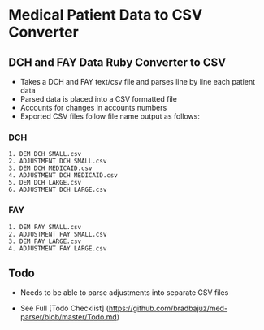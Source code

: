 # Medical Patient Data to CSV Converter

## DCH and FAY Data Ruby Converter to CSV
  - Takes a DCH and FAY text/csv file and parses line by line each patient data
  - Parsed data is placed into a CSV formatted file
  - Accounts for changes in accounts numbers
  - Exported CSV files follow file name output as follows:

### DCH
    1. DEM DCH SMALL.csv
    2. ADJUSTMENT DCH SMALL.csv
    3. DEM DCH MEDICAID.csv
    4. ADJUSTMENT DCH MEDICAID.csv
    5. DEM DCH LARGE.csv
    6. ADJUSTMENT DCH LARGE.csv

### FAY
    1. DEM FAY SMALL.csv
    2. ADJUSTMENT FAY SMALL.csv
    3. DEM FAY LARGE.csv
    4. ADJUSTMENT FAY LARGE.csv

## Todo
  + Needs to be able to parse adjustments into separate CSV files
  - See Full [Todo Checklist] (https://github.com/bradbajuz/med-parser/blob/master/Todo.md)